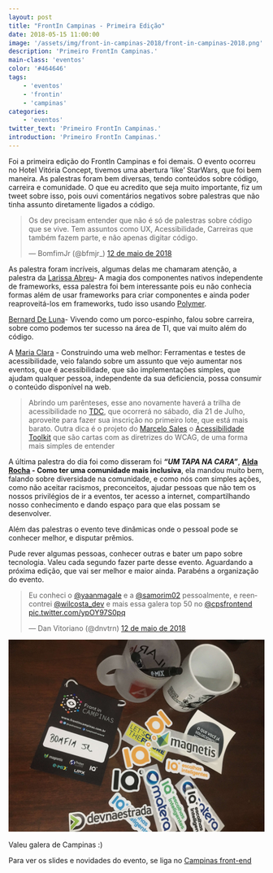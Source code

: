 ```yaml
---
layout: post
title: "FrontIn Campinas - Primeira Edição"
date: 2018-05-15 11:00:00
image: '/assets/img/front-in-campinas-2018/front-in-campinas-2018.png'
description: 'Primeiro FrontIn Campinas.'
main-class: 'eventos'
color: '#464646'
tags: 
    - 'eventos'
    - 'frontin'
    - 'campinas'
categories:
    - 'eventos'
twitter_text: 'Primeiro FrontIn Campinas.'
introduction: 'Primeiro FrontIn Campinas.'
---
```



Foi a primeira edição do FrontIn Campinas e foi demais. O evento ocorreu no Hotel Vitória Concept, tivemos uma abertura ‘like’ StarWars, que foi bem maneira. As palestras foram bem diversas, tendo conteúdos sobre código, carreira e comunidade. O que eu acredito que seja muito importante, fiz um tweet sobre isso, pois ouvi comentários negativos sobre palestras que não tinha assunto diretamente ligados a código.

<blockquote class="twitter-tweet" data-lang="pt"><p lang="pt" dir="ltr">Os dev precisam entender que não é só de palestras sobre código que se vive. Tem assuntos como UX, Acessibilidade, Carreiras que também fazem parte, e não apenas digitar código.</p>&mdash; BomfimJr (@bfmjr_) <a href="https://twitter.com/bfmjr_/status/995395982169903104?ref_src=twsrc%5Etfw">12 de maio de 2018</a></blockquote>
<script async src="https://platform.twitter.com/widgets.js" charset="utf-8"></script>

As palestra foram incríveis, algumas delas me chamaram atenção, a palestra da [Larissa Abreu](https://twitter.com/TheSweet_Lari)- A magia dos componentes nativos independente de frameworks, essa palestra foi bem interessante pois eu não conhecia formas além de usar frameworks para criar componentes e ainda poder reaproveitá-los em frameworks, tudo isso usando [Polymer](https://www.polymer-project.org).

[Bernard De Luna](https://twitter.com/bernarddeluna)- Vivendo como um porco-espinho, falou sobre carreira, sobre como podemos ter sucesso na área de TI, que vai muito além do código.

A [Maria Clara](https://twitter.com/olarclara) - Construindo uma web melhor: Ferramentas e testes de acessibilidade, veio falando sobre um assunto que vejo aumentar nos eventos, que é acessibilidade, que são implementações simples, que ajudam qualquer pessoa, independente da sua deficiencia, possa consumir o conteúdo disponível na web.

> Abrindo um parênteses, esse ano novamente haverá a trilha de acessibilidade no [TDC](http://www.thedevelopersconference.com.br/tdc/2018/inscricoes), que ocorrerá no sábado, dia 21 de Julho, aproveite para fazer sua inscrição no primeiro lote, que está mais barato. Outra dica é o projeto do [Marcelo Sales](https://twitter.com/msales) o [Acessibilidade Toolkit](http://acessibilida.de/toolkit/) que são cartas com as diretrizes do WCAG, de uma forma mais simples de entender

A última palestra do dia foi como disseram foi **_“UM TAPA NA CARA”_**, **[Alda Rocha](https://twitter.com/mjcoffeeholick) - Como ter uma comunidade mais inclusiva**, ela mandou muito bem, falando sobre diversidade na comunidade, e como nós com simples ações, como não aceitar racismos, preconceitos, ajudar pessoas que não tem os nossos privilégios de ir a eventos, ter acesso a internet, compartilhando nosso conhecimento e dando espaço para que elas possam se desenvolver.

Além das palestras o evento teve dinâmicas onde o pessoal pode se conhecer melhor, e disputar prêmios.

Pude rever algumas pessoas, conhecer outras e bater um papo sobre tecnologia. Valeu cada segundo fazer parte desse evento. Aguardando a próxima edição, que vai ser melhor e maior ainda. Parabéns a organização do evento.

<blockquote class="twitter-tweet" data-lang="pt"><p lang="pt" dir="ltr">Eu conheci o <a href="https://twitter.com/yaanmagale?ref_src=twsrc%5Etfw">@yaanmagale</a> e a <a href="https://twitter.com/samorim02?ref_src=twsrc%5Etfw">@samorim02</a> pessoalmente, e reencontrei <a href="https://twitter.com/wilcosta_dev?ref_src=twsrc%5Etfw">@wilcosta_dev</a> e mais essa galera top 50 no <a href="https://twitter.com/cpsfrontend?ref_src=twsrc%5Etfw">@cpsfrontend</a> <a href="https://t.co/ypOY97S0pq">pic.twitter.com/ypOY97S0pq</a></p>&mdash; Dan Vitoriano (@dnvtrn) <a href="https://twitter.com/dnvtrn/status/995395042150895616?ref_src=twsrc%5Etfw">12 de maio de 2018</a></blockquote>
<script async src="https://platform.twitter.com/widgets.js" charset="utf-8"></script>

![alt text](/assets/img/front-in-campinas-2018/item_fontin_campinas.JPG "Foto com duas canecas, uma crachá escrito Bomfim Jr e alguns colantes.")

Valeu galera de Campinas :)

Para ver os slides e novidades do evento, se liga no [Campinas front-end](https://twitter.com/cpsfrontend)